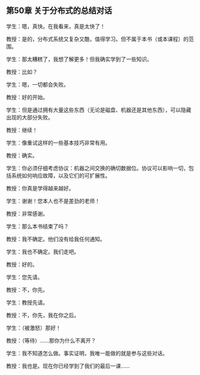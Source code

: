 ## 第50章 关于分布式的总结对话

学生：嗯，真快。在我看来，真是太快了！

教授：是的，分布式系统又复杂又酷，值得学习。但不属于本书（或本课程）的范围。

学生：那太糟糕了，我想了解更多！但我确实学到了一些知识。

教授：比如？

学生：嗯，一切都会失败。

教授：好的开始。

学生：但是通过拥有大量这些东西（无论是磁盘、机器还是其他东西），可以隐藏出现的大部分失败。

教授：继续！

学生：像重试这样的一些基本技巧非常有用。

教授：确实。

学生：你必须仔细考虑协议：机器之间交换的确切数据位。协议可以影响一切，包括系统如何响应故障，以及它们的可扩展性。

教授：你真是学得越来越好。

学生：谢谢！您本人也不是差劲的老师！ 

教授：非常感谢。

学生：那么本书结束了吗？

教授：我不确定。他们没有给我任何通知。

学生：我也不确定。我们走吧。

教授：好的。

学生：您先请。

教授：不，你先。

学生：教授先请。

教授：不，你先，我在你之后。

学生：（被激怒）那好！

教授：（等待）……那你为什么不离开？

学生：我不知道怎么做。事实证明，我唯一能做的就是参与这些对话。

教授：我也是。现在你已经学到了我们的最后一课……